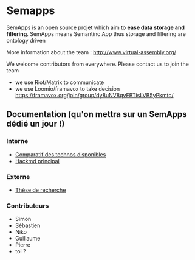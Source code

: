 # Semapps

SemApps is an open source projet which aim to **ease data storage and filtering**.
SemApps means Semantinc App thus storage and filtering are ontology driven

More information about the team : http://www.virtual-assembly.org/

We welcome contributors from everywhere. Please contact us to join the team 
- we use Riot/Matrix to communicate
- we use Loomio/framavox to take decision https://framavox.org/join/group/dy8uNV8qvFBTisLVB5yPkmtc/



## Documentation (qu'on mettra sur un SemApps dédié un jour !)
### Interne
* [Comparatif des technos disponibles](https://hackmd.lescommuns.org/s/SJZxc-Yqr)
* [Hackmd principal](https://hackmd.lescommuns.org/EwZgrAnBCMBsAMBaAxgMxMxAWMyCGiARgOwAmmYpxhexYsshAHIUA===?both#)


### Externe

* [Thèse de recherche](https://csarven.ca/linked-research-decentralised-web) 


### Contributeurs
- Simon
- Sébastien
- Niko
- Guillaume
- Pierre
- toi ?
